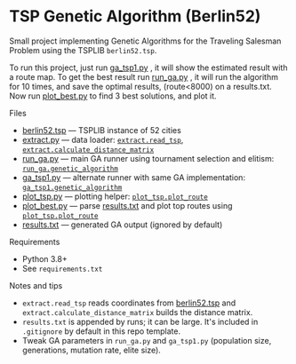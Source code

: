 # TSP Genetic Algorithm (Berlin52)

Small project implementing Genetic Algorithms for the Traveling Salesman Problem using the TSPLIB `berlin52.tsp`.


To run this project, just run [ga_tsp1.py](ga_tsp1.py) , it will show the estimated result with a route map.
To get the best result run [run_ga.py](run_ga.py) , it will run the algorithm for 10 times, and save the optimal results, (route<8000) on a results.txt.
Now run [plot_best.py](plot_best.py)  to find 3 best solutions, and plot it.

Files
- [berlin52.tsp](berlin52.tsp) — TSPLIB instance of 52 cities
- [extract.py](extract.py) — data loader: [`extract.read_tsp`](extract.py), [`extract.calculate_distance_matrix`](extract.py)
- [run_ga.py](run_ga.py) — main GA runner using tournament selection and elitism: [`run_ga.genetic_algorithm`](run_ga.py)
- [ga_tsp1.py](ga_tsp1.py) — alternate runner with same GA implementation: [`ga_tsp1.genetic_algorithm`](ga_tsp1.py)
- [plot_tsp.py](plot_tsp.py) — plotting helper: [`plot_tsp.plot_route`](plot_tsp.py)
- [plot_best.py](plot_best.py) — parse [results.txt](results.txt) and plot top routes using [`plot_tsp.plot_route`](plot_tsp.py)
- [results.txt](results.txt) — generated GA output (ignored by default)

Requirements
- Python 3.8+
- See `requirements.txt`  



Notes and tips
- `extract.read_tsp` reads coordinates from [berlin52.tsp](berlin52.tsp) and `extract.calculate_distance_matrix` builds the distance matrix.
- `results.txt` is appended by runs; it can be large. It's included in `.gitignore` by default in this repo template.
- Tweak GA parameters in `run_ga.py` and `ga_tsp1.py` (population size, generations, mutation rate, elite size).


```